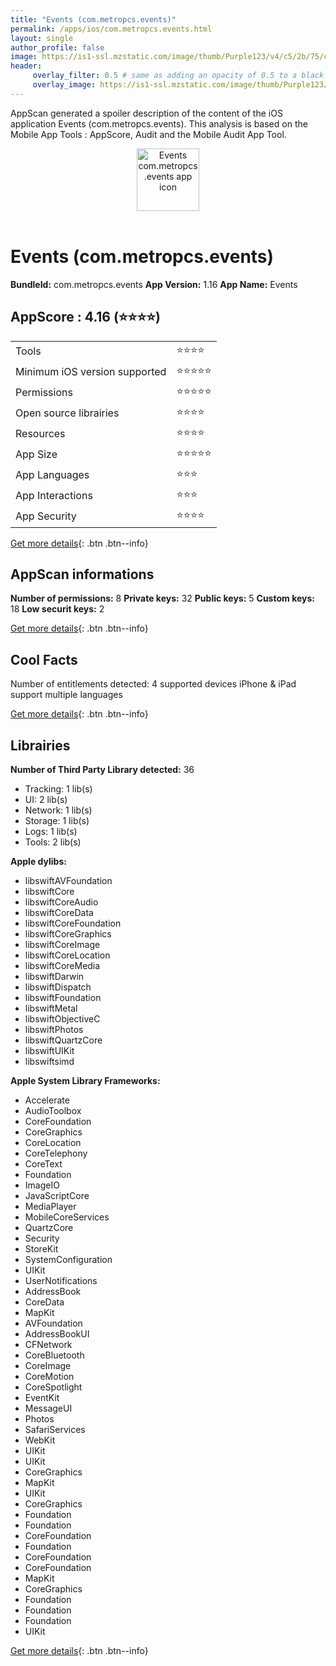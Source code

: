 ```yaml
---
title: "Events (com.metropcs.events)"
permalink: /apps/ios/com.metropcs.events.html
layout: single
author_profile: false
image: https://is1-ssl.mzstatic.com/image/thumb/Purple123/v4/c5/2b/75/c52b75f9-c786-027d-b49f-b21778f3e200/AppIcon-0-1x_U007emarketing-0-85-220-4.png/512x512bb.jpg
header: 
     overlay_filter: 0.5 # same as adding an opacity of 0.5 to a black background
     overlay_image: https://is1-ssl.mzstatic.com/image/thumb/Purple123/v4/c5/2b/75/c52b75f9-c786-027d-b49f-b21778f3e200/AppIcon-0-1x_U007emarketing-0-85-220-4.png/512x512bb.jpg
---
```

AppScan generated a spoiler description of the content of the iOS application Events (com.metropcs.events). This analysis is based on the Mobile App Tools : AppScore, Audit and the Mobile Audit App Tool.

  
  
<div style="text-align: center;"><img src="https://is1-ssl.mzstatic.com/image/thumb/Purple123/v4/c5/2b/75/c52b75f9-c786-027d-b49f-b21778f3e200/AppIcon-0-1x_U007emarketing-0-85-220-4.png/512x512bb.jpg" width="100" height="100" alt="Events com.metropcs.events app icon"></div></br>
  
# Events (com.metropcs.events)

**BundleId:** com.metropcs.events
**App Version:** 1.16
**App Name:** Events


## AppScore : 4.16 (⭐️⭐️⭐️⭐️) 

<table>
<tr><td> Tools </td><td> ⭐️⭐️⭐️⭐️ </td></tr>
<tr><td> Minimum iOS version supported </td><td> ⭐️⭐️⭐️⭐️⭐️ </td></tr>
<tr><td> Permissions </td><td> ⭐️⭐️⭐️⭐️⭐️ </td></tr>
<tr><td> Open source librairies </td><td> ⭐️⭐️⭐️⭐️ </td></tr>
<tr><td> Resources </td><td> ⭐️⭐️⭐️⭐️ </td></tr>
<tr><td> App Size </td><td> ⭐️⭐️⭐️⭐️⭐️ </td></tr>
<tr><td> App Languages </td><td> ⭐️⭐️⭐️ </td></tr>
<tr><td> App Interactions </td><td> ⭐️⭐️⭐️ </td></tr>
<tr><td> App Security </td><td> ⭐️⭐️⭐️⭐️ </td></tr>
</table>

[Get more details](/pricing.html){: .btn .btn--info}  
  
## AppScan informations 

**Number of permissions:** 8
**Private keys:** 32
**Public keys:** 5
**Custom keys:** 18
**Low securit keys:** 2
  
[Get more details](/pricing.html){: .btn .btn--info}

## Cool Facts

Number of entitlements detected: 4
supported devices iPhone & iPad
support multiple languages
  
[Get more details](/pricing.html){: .btn .btn--info}

## Librairies 
**Number of Third Party Library detected:** 36
- Tracking: 1 lib(s)
- UI: 2 lib(s)
- Network: 1 lib(s)
- Storage: 1 lib(s)
- Logs: 1 lib(s)
- Tools: 2 lib(s)

**Apple dylibs:**
- libswiftAVFoundation
- libswiftCore
- libswiftCoreAudio
- libswiftCoreData
- libswiftCoreFoundation
- libswiftCoreGraphics
- libswiftCoreImage
- libswiftCoreLocation
- libswiftCoreMedia
- libswiftDarwin
- libswiftDispatch
- libswiftFoundation
- libswiftMetal
- libswiftObjectiveC
- libswiftPhotos
- libswiftQuartzCore
- libswiftUIKit
- libswiftsimd


**Apple System Library Frameworks:**
- Accelerate
- AudioToolbox
- CoreFoundation
- CoreGraphics
- CoreLocation
- CoreTelephony
- CoreText
- Foundation
- ImageIO
- JavaScriptCore
- MediaPlayer
- MobileCoreServices
- QuartzCore
- Security
- StoreKit
- SystemConfiguration
- UIKit
- UserNotifications
- AddressBook
- CoreData
- MapKit
- AVFoundation
- AddressBookUI
- CFNetwork
- CoreBluetooth
- CoreImage
- CoreMotion
- CoreSpotlight
- EventKit
- MessageUI
- Photos
- SafariServices
- WebKit
- UIKit
- UIKit
- CoreGraphics
- MapKit
- UIKit
- CoreGraphics
- Foundation
- Foundation
- CoreFoundation
- Foundation
- CoreFoundation
- CoreFoundation
- MapKit
- CoreGraphics
- Foundation
- Foundation
- Foundation
- UIKit


  
[Get more details](/pricing.html){: .btn .btn--info}

